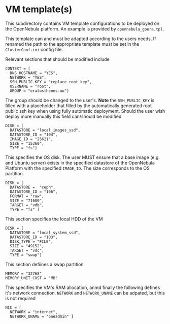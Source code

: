# VM template(s)

This subdirectory contains VM template configurations to be deployed on the OpenNebula platform.
An example is provided by `opennebula_goera.tpl`.

This template can and must be adapted according to the users needs. If renamed the path to the appropriate template must be set in the `ClusterConf.ini` config file.

Relevant sections that should be modified include
```
CONTEXT = [
  DNS_HOSTNAME = "YES",
  NETWORK = "YES",
  SSH_PUBLIC_KEY = "replace_root_key",
  USERNAME = "root",
  GROUP = "eratosthenes-uu"]
```
The group should be changed to the user's. __Note__ the `SSH_PUBLIC_KEY` is filled with a placeholder that filled by the automatically generated root public ssh key when using fully automatic deployment. Should the user wish deploy more manually this field can/should be modified

```
DISK = [
  DATASTORE = "local_images_ssd",
  DATASTORE_ID = "104",
  IMAGE_ID = "25621",
  SIZE = "15360",
  TYPE = "fs"]
```
This specifies the OS disk. The user MUST ensure that a base image (e.g. and Ubuntu server) exists in the specified datastore of the OpenNebula Platform with the specified `IMAGE_ID`. The size corresponds to the OS partition. 

```
DISK = [
  DATASTORE =  "ceph",
  DATASTORE_ID = "106",
  FORMAT = "raw",
  SIZE = "71680",
  TARGET = "vdb",
  TYPE = "fs" ]
```
This section specifies the local HDD of the VM

```
DISK = [
  DATASTORE = "local_system_ssd",
  DATASTORE_ID = "103",
  DISK_TYPE = "FILE",
  SIZE = "49152",
  TARGET = "vdc",
  TYPE = "swap"]
```
This section defiines a swap partition


```
MEMORY = "32768"
MEMORY_UNIT_COST = "MB"
```
This specifies the VM's RAM allocation, anmd finally the following defines it's network connection. `NETWORK` and `NETWORK_UNAME` can be adpated, but this is not required

```
NIC = [
  NETWORK = "internet",
  NETWORK_UNAME = "oneadmin" ]
```  

